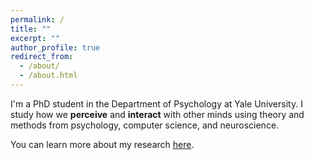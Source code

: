 ```yaml
---
permalink: /
title: ""
excerpt: ""
author_profile: true
redirect_from: 
  - /about/
  - /about.html
---
```


I'm a PhD student in the Department of Psychology at Yale University. I study how we **perceive** and **interact** with other minds using theory and methods from psychology, computer science, and neuroscience.

You can learn more about my research [here](https://carlsonrw.github.io/publications/).


